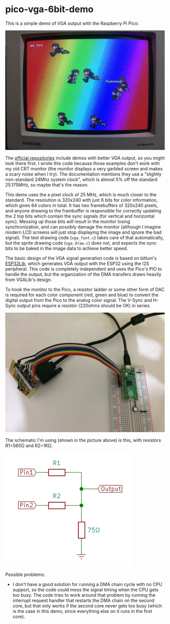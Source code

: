 # pico-vga-6bit-demo

This is a simple demo of VGA output with the Raspberry Pi Pico:

<img src="photos/screen.jpg" width="640" alt="Demo Screen with glorious 64 colors" title="Demo Screen with glorious 64 colors">

The [official
repositories](https://github.com/raspberrypi/pico-playground) include
demos with better VGA output, so you might look there first. I wrote
this code because those examples don't work with my old CRT monitor
(the monitor displays a very garbled screen and makes a scary noise
when I try). The documentation mentions they use a "slightly
non-standard 24Mhz system clock", which is almost 5% off the standard
25.175MHz, so maybe that's the reason.

This demo uses the a pixel clock of 25 MHz, which is much closer to
the standard.  The resolution is 320x240 with just 6 bits for color
information, which gives 64 colors in total. It has two framebuffers
of 320x240 pixels, and anyone drawing to the frambuffer is responsible
for correctly updating the 2 top bits which contain the sync signals
(for vertical and horizontal sync).  Messing up those bits *will*
result in the monitor losing synchronization, and can possibly damage
the monitor (although I imagine modern LCD screens will just stop
displaying the image and ignore the bad signal). The text drawing code
(`vga_font.c`) takes care of that automatically, but the sprite
drawing code (`vga_draw.c`) does not, and expects the sync bits to be
baked in the image data to achieve better speed.

The basic design of the VGA signal generation code is based on
bitluni's [ESP32Lib](https://github.com/bitluni/ESP32Lib), which
generates VGA output with the ESP32 using the I2S peripheral.  This
code is completely independent and uses the Pico's PIO to handle the
output, but the organization of the DMA transfers draws heavily from
VGALib's design.

To hook the monitor to the Pico, a resistor ladder or some other form
of DAC is required for each color component (red, green and blue) to
convert the digital output from the Pico to the analog color signal.
The V-Sync and H-Sync output pins require a resistor (220ohms should
be OK) in series.

<img src="photos/board.jpg" width="640" alt="Pico board and VGA Connector" title="Pico board and VGA Connector">

The schematic I'm using (shown in the picture above) is this, with
resistors R1=560Ω and R2=1KΩ.

![DAC schematic](photos/dac-schematic.png)


Possible problems:

- I don't have a good solution for running a DMA chain cycle with no
  CPU support, so the code could mess the signal timing when the CPU
  gets too busy. The code tries to work around that problem by running
  the interrupt request handler that restarts the DMA chain on the
  second core, but that only works if the second core never gets too
  busy (which is the case in this demo, since everything else on it
  runs in the first core).


